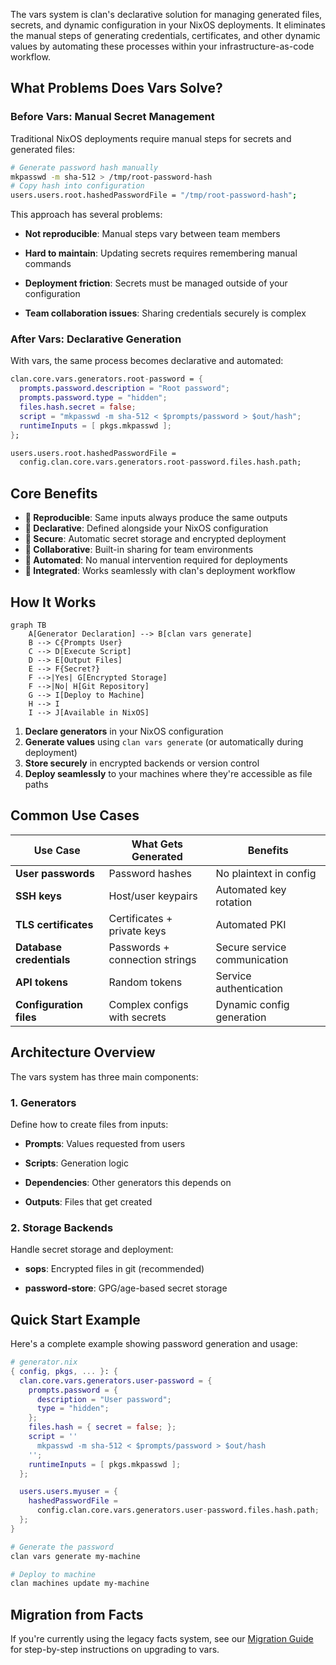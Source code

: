
The vars system is clan's declarative solution for managing generated files, secrets, and dynamic configuration in your NixOS deployments. It eliminates the manual steps of generating credentials, certificates, and other dynamic values by automating these processes within your infrastructure-as-code workflow.

## What Problems Does Vars Solve?

### Before Vars: Manual Secret Management

Traditional NixOS deployments require manual steps for secrets and generated files:

```bash
# Generate password hash manually
mkpasswd -m sha-512 > /tmp/root-password-hash
# Copy hash into configuration
users.users.root.hashedPasswordFile = "/tmp/root-password-hash";
```

This approach has several problems:

- **Not reproducible**: Manual steps vary between team members

- **Hard to maintain**: Updating secrets requires remembering manual commands

- **Deployment friction**: Secrets must be managed outside of your configuration

- **Team collaboration issues**: Sharing credentials securely is complex

### After Vars: Declarative Generation

With vars, the same process becomes declarative and automated:

```nix
clan.core.vars.generators.root-password = {
  prompts.password.description = "Root password";
  prompts.password.type = "hidden";
  files.hash.secret = false;
  script = "mkpasswd -m sha-512 < $prompts/password > $out/hash";
  runtimeInputs = [ pkgs.mkpasswd ];
};

users.users.root.hashedPasswordFile =
  config.clan.core.vars.generators.root-password.files.hash.path;
```

## Core Benefits

- **🔄 Reproducible**: Same inputs always produce the same outputs
- **📝 Declarative**: Defined alongside your NixOS configuration
- **🔐 Secure**: Automatic secret storage and encrypted deployment
- **👥 Collaborative**: Built-in sharing for team environments
- **🚀 Automated**: No manual intervention required for deployments
- **🔗 Integrated**: Works seamlessly with clan's deployment workflow

## How It Works

```mermaid
graph TB
    A[Generator Declaration] --> B[clan vars generate]
    B --> C{Prompts User}
    C --> D[Execute Script]
    D --> E[Output Files]
    E --> F{Secret?}
    F -->|Yes| G[Encrypted Storage]
    F -->|No| H[Git Repository]
    G --> I[Deploy to Machine]
    H --> I
    I --> J[Available in NixOS]
```

1. **Declare generators** in your NixOS configuration
2. **Generate values** using `clan vars generate` (or automatically during deployment)
3. **Store securely** in encrypted backends or version control
4. **Deploy seamlessly** to your machines where they're accessible as file paths

## Common Use Cases

| Use Case | What Gets Generated | Benefits |
|----------|-------------------|----------|
| **User passwords** | Password hashes | No plaintext in config |
| **SSH keys** | Host/user keypairs | Automated key rotation |
| **TLS certificates** | Certificates + private keys | Automated PKI |
| **Database credentials** | Passwords + connection strings | Secure service communication |
| **API tokens** | Random tokens | Service authentication |
| **Configuration files** | Complex configs with secrets | Dynamic config generation |

## Architecture Overview

The vars system has three main components:

### 1. **Generators**
Define how to create files from inputs:

- **Prompts**: Values requested from users

- **Scripts**: Generation logic

- **Dependencies**: Other generators this depends on

- **Outputs**: Files that get created

### 2. **Storage Backends**
Handle secret storage and deployment:

- **sops**: Encrypted files in git (recommended)

- **password-store**: GPG/age-based secret storage

## Quick Start Example

Here's a complete example showing password generation and usage:

```nix
# generator.nix
{ config, pkgs, ... }: {
  clan.core.vars.generators.user-password = {
    prompts.password = {
      description = "User password";
      type = "hidden";
    };
    files.hash = { secret = false; };
    script = ''
      mkpasswd -m sha-512 < $prompts/password > $out/hash
    '';
    runtimeInputs = [ pkgs.mkpasswd ];
  };

  users.users.myuser = {
    hashedPasswordFile =
      config.clan.core.vars.generators.user-password.files.hash.path;
  };
}
```

```bash
# Generate the password
clan vars generate my-machine

# Deploy to machine
clan machines update my-machine
```

## Migration from Facts

If you're currently using the legacy facts system, see our [Migration Guide](../../guides/migrations/migration-facts-vars.md) for step-by-step instructions on upgrading to vars.

